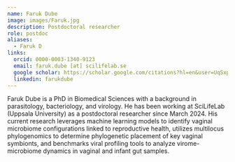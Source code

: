 ```yaml
---
name: Faruk Dube
image: images/Faruk.jpg
description: Postdoctoral researcher
role: postdoc
aliases:
  - Faruk D
links:
  orcid: 0000-0003-1340-9123
  email: faruk.dube [at] scilifelab.se
  google scholar: https://scholar.google.com/citations?hl=en&user=UqSxplMAAAAJ&view_op=list_works&sortby=pubdate
  linkedin: farukdube
---
```

Faruk Dube is a PhD in Biomedical Sciences with a background in parasitology, bacteriology, and virology. He has been working at SciLifeLab (Uppsala University) as a postdoctoral researcher since March 2024. His current research leverages machine learning models to identify vaginal microbiome configurations linked to reproductive health, utilizes multilocus phylogenomics to determine phylogenetic placement of key vaginal symbionts, and benchmarks viral profiling tools to analyze virome-microbiome dynamics in vaginal and infant gut samples.